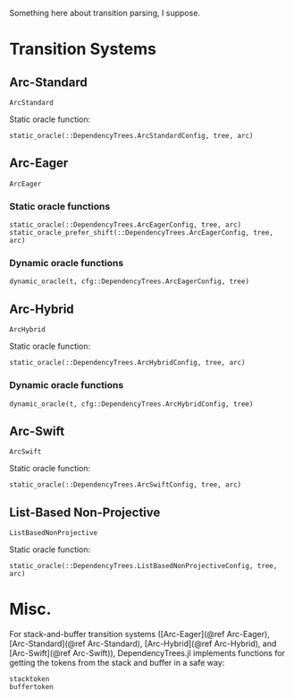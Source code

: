 Something here about transition parsing, I suppose.

# Transition Systems

## Arc-Standard

```@docs
ArcStandard
```

Static oracle function:

```@docs
static_oracle(::DependencyTrees.ArcStandardConfig, tree, arc)
```

## Arc-Eager

```@docs
ArcEager
```
### Static oracle functions

```@docs
static_oracle(::DependencyTrees.ArcEagerConfig, tree, arc)
static_oracle_prefer_shift(::DependencyTrees.ArcEagerConfig, tree, arc)
```

### Dynamic oracle functions

```@docs
dynamic_oracle(t, cfg::DependencyTrees.ArcEagerConfig, tree)
```

## Arc-Hybrid

```@docs
ArcHybrid
```

Static oracle function:

```@docs
static_oracle(::DependencyTrees.ArcHybridConfig, tree, arc)
```

### Dynamic oracle functions

```@docs
dynamic_oracle(t, cfg::DependencyTrees.ArcHybridConfig, tree)
```

## Arc-Swift

```@docs
ArcSwift
```

Static oracle function:

```@docs
static_oracle(::DependencyTrees.ArcSwiftConfig, tree, arc)
```

## List-Based Non-Projective

```@docs
ListBasedNonProjective
```

Static oracle function:

```@docs
static_oracle(::DependencyTrees.ListBasedNonProjectiveConfig, tree, arc)
```

# Misc.

For stack-and-buffer transition systems ([Arc-Eager](@ref Arc-Eager), [Arc-Standard](@ref Arc-Standard), [Arc-Hybrid](@ref Arc-Hybrid), and [Arc-Swift](@ref Arc-Swift)), DependencyTrees.jl implements functions for getting the tokens from the stack and buffer in a safe way:

```@docs
stacktoken
buffertoken
```
